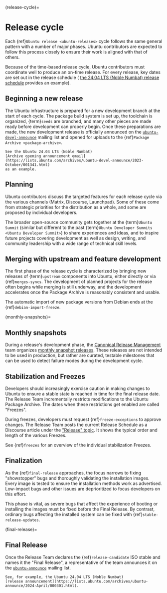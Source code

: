 (release-cycle)=
# Release cycle

Each {ref}`Ubuntu release <ubuntu-releases>` cycle follows the same general
pattern with a number of major phases. Ubuntu contributors are expected to
follow this process closely to ensure their work is aligned with that of others.

Because of the time-based release cycle, Ubuntu contributors must coordinate
well to produce an on-time release. For every release, key dates are set out in
the release schedule (
[the 24.04 LTS (Noble Numbat) release schedule](https://discourse.ubuntu.com/t/noble-numbat-release-schedule/35649)
provides an example).


## Beginning a new release

The Ubuntu infrastructure is prepared for a new development branch at the start
of each cycle. The package build system is set up, the toolchain is organized,
{term}`seeds` are branched, and many other pieces are made ready before
development can properly begin. Once these preparations are made, the new
development release is officially announced on the
[`ubuntu-devel-announce`](https://lists.ubuntu.com/mailman/listinfo/ubuntu-devel-announce)
mailing list and opened for uploads to the
{ref}`Package Archive <package-archive>`.

```{note}
See the Ubuntu 24.04 LTS (Noble Numbat)
[Archive opening announcement email](https://lists.ubuntu.com/archives/ubuntu-devel-announce/2023-October/001341.html)
as an example.
```


## Planning

Ubuntu contributors discuss the targeted features for each release cycle via the
various channels (Matrix, Discourse, Launchpad). Some of these come from
strategic priorities for the distribution as a whole, and some are proposed by
individual developers.

The broader open-source community gets together at the {term}`Ubuntu Summit`
(similar but different to the past
{term}`Ubuntu Developer Summits <Ubuntu Developer Summit>`) to share experiences
and ideas, and to inspire future projects covering development as well as
design, writing, and community leadership with a wide range of technical skill
levels.


## Merging with upstream and feature development

The first phase of the release cycle is characterized by bringing new releases
of {term}`upstream` components into Ubuntu, either directly or via
{ref}`merges-syncs`. The development of planned projects for the release often
begins while merging is still underway, and the development accelerates once the
Package Archive is reasonably consistent and usable.

The automatic import of new package versions from Debian ends at the
{ref}`debian-import-freeze`.


(monthly-snapshots)=
## Monthly snapshots

During a release's development phase, the
[Canonical Release Management](https://launchpad.net/~canonical-ubuntu-qa) team
organizes
[monthly snapshot releases](https://discourse.ubuntu.com/t/supercharging-ubuntu-releases-monthly-snapshots-automation/61876).
These releases are not intended to be used in production, but rather are
curated, testable milestones that can be used to detect failure modes during the
development cycle.


## Stabilization and Freezes

Developers should increasingly exercise caution in making changes to Ubuntu to
ensure a stable state is reached in time for the final release date. The Release
Team incrementally restricts modifications to the Ubuntu Package Archive. The
dates when these restrictions get enabled are called "Freezes".

During freezes, developers must request {ref}`freeze-exceptions` to approve
changes. The Release Team posts the current Release Schedule as a Discourse
article under the
["Release" topic](https://discourse.ubuntu.com/c/project/release). It shows the
typical order and length of the various Freezes.

See {ref}`freezes` for an overview of the individual stabilization Freezes.


## Finalization

As the {ref}`final-release` approaches, the focus narrows to fixing
"showstopper" bugs and thoroughly validating the installation images. Every
image is tested to ensure the installation methods work as advertised.
Low-impact bugs and other issues are deprioritized to focus developers on this
effort.

This phase is vital, as severe bugs that affect the experience of booting or
installing the images must be fixed before the Final Release. By contrast,
ordinary bugs affecting the installed system can be fixed with
{ref}`stable-release-updates`.


(final-release)=
## Final Release

Once the Release Team declares the {ref}`release-candidate` ISO stable and names
it the "Final Release", a representative of the team announces it on the
[`ubuntu-announce`](https://lists.ubuntu.com/archives/ubuntu-announce/) mailing
list.

```{note}
See, for example, the Ubuntu 24.04 LTS (Noble Numbat)
[release announcement](https://lists.ubuntu.com/archives/ubuntu-announce/2024-April/000301.html).
```

